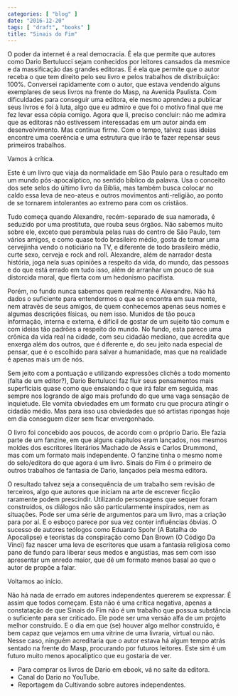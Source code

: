```yaml
---
categories: [ "blog" ]
date: "2016-12-20"
tags: [ "draft", "books" ]
title: "Sinais do Fim"
---
```

O poder da internet é a real democracia. É ela que permite que autores
como Dario Bertulucci sejam conhecidos por leitores cansados da mesmice
e da massificação das grandes editoras. E é ela que permite que
o autor receba o que tem direito pelo seu livro e pelos trabalhos de
distribuição: 100%. Conversei rapidamente com o autor, que estava
vendendo alguns exemplares de seus livros na frente do Masp, na Avenida
Paulista. Com dificuldades para conseguir uma editora, ele mesmo aprendeu
a publicar seus livros e foi à luta, algo que eu admiro e que foi o
motivo final que me fez levar essa cópia comigo. Agora que li, preciso
concluir: não me admira que as editoras não estivessem interessadas
em um autor ainda em desenvolvimento. Mas continue firme. Com o tempo,
talvez suas ideias encontre uma coerência e uma estrutura que irão te
fazer repensar seus primeiros trabalhos.

Vamos à crítica.

Este é um livro que viaja da normalidade em São Paulo para o resultado
em um mundo pós-apocalíptico, no sentido bíblico da palavra. Usa
o conceito dos sete selos do último livro da Bíblia, mas também
busca colocar no caldo essa leva de neo-ateus e outros movimentos
anti-religião, ao ponto de se tornarem intolerantes ao extremo para
com os cristãos.

Tudo começa quando Alexandre, recém-separado de sua namorada, é
seduzido por uma prostituta, que rouba seus órgãos. Não sabemos muito
sobre ele, exceto que perambula pelas ruas do centro de São Paulo,
tem vários amigos, e como quase todo brasileiro médio, gosta de tomar
uma cervejinha vendo o noticiário na TV, e diferente de todo brasileiro
médio, curte sexo, cerveja e rock and roll. Alexandre, além de narrador
desta história, joga nela suas opiniões a respeito da vida, do mundo,
das pessoas e do que está errado em tudo isso, além de arranhar um
pouco de sua distorcida moral, que flerta com um hedonismo pacifista.

Porém, no fundo nunca sabemos quem realmente é Alexandre. Não há
dados o suficiente para entendermos o que se encontra em sua mente, nem
através de seus amigos, de quem conhecemos apenas seus nomes e algumas
descrições físicas, ou nem isso. Munidos de tão pouca informação,
interna e externa, é difícil de gostar de um sujeito tão comum e
com ideias tão padrões a respeito do mundo. No fundo, esta parece uma
crônica da vida real na cidade, com seu cidadão mediano, que acredita
que enxerga além dos outros, que é diferente e, do seu jeito nada
especial de pensar, que é o escolhido para salvar a humanidade, mas
que na realidade é apenas mais um de nós.

Sem jeito com a pontuação e utilizando expressões clichês a todo
momento (falta de um editor?), Dario Bertulucci faz fluir seus pensamentos
mais superficiais quase como que ensaiando o que irá falar em seguida,
mas sempre nos logrando de algo mais profundo do que uma vaga sensação
de inquietude. Ele vomita obviedades em um formato cru que procura atingir
o cidadão médio. Mas para isso usa obviedades que só artistas ripongas
hoje em dia conseguem dizer sem ficar envergonhado.

O livro foi concebido aos poucos, de acordo com o próprio Dario. Ele
fazia parte de um fanzine, em que alguns capítulos eram lançados,
nos mesmos moldes dos escritores literários Machado de Assis e Carlos
Drummond, mas com um formato mais independente. O fanzine tinha o mesmo
nome do selo/editora do que agora é um livro. Sinais do Fim é o primeiro
de outros trabalhos de fantasia de Dario, lançados pela mesma editora.

O resultado talvez seja a consequência de um trabalho sem revisão de
terceiros, algo que autores que iniciam na arte de escrever ficção
raramente podem prescindir. Utilizando personagens que sequer foram
construídos, os diálogos não são particularmente inspirados,
nem as situações. Pode ser uma série de argumentos para um livro,
mas a criação para por aí. E o esboço parece por sua vez conter
influências óbvias. O sucesso de autores teólogos como Eduardo Spohr
(A Batalha do Apocalipse) e teoristas da conspiração como Dan Brown (O
Código Da Vinci) faz nascer uma leva de escritores que usam a fantasia
religiosa como pano de fundo para liberar seus medos e angústias, mas
sem com isso apresentar um enredo maior, que dê um formato menos basal
ao que o autor de propõe a falar.

Voltamos ao início.

Não há nada de errado em autores independentes quererem se expressar. É
assim que todos começam. Esta não é uma crítica negativa, apenas
a constatação de que Sinais do Fim não é um trabalho que possua
substância o suficiente para ser criticado. Ele pode ser uma versão alfa
de um projeto melhor construído. E o dia em que (se) houver algo melhor
construído, é bem capaz que vejamos em uma vitrine de uma livraria,
virtual ou não. Nesse caso, ninguém acreditaria que o autor estava
há algum tempo atrás sentado na frente do Masp, procurando por futuros
leitores. Este sim é um futuro muito menos apocalíptico que eu gostaria
de ver.

 - Para comprar os livros de Dario em ebook, vá no saite da editora.
 - Canal do Dario no YouTube.
 - Reportagem da Cultivando sobre autores independentes.

